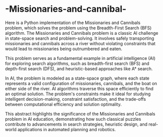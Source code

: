 # -Missionaries-and-cannibal-
Here is a Python implementation of the Missionaries and Cannibals problem, which solves the problem using the Breadth-First Search (BFS) algorithm.
The Missionaries and Cannibals problem is a classic AI challenge in state-space search and problem-solving. It involves safely transporting missionaries and cannibals across a river without violating constraints that would lead to missionaries being outnumbered and eaten. 

This problem serves as a fundamental example in artificial intelligence (AI) for exploring search algorithms, such as breadth-first search (BFS) and depth-first search (DFS), and heuristic-based approaches like A* search.

In AI, the problem is modeled as a state-space graph, where each state represents a valid configuration of missionaries, cannibals, and the boat on either side of the river. AI algorithms traverse this space efficiently to find an optimal solution. The problem's constraints make it ideal for studying intelligent decision-making, constraint satisfaction, and the trade-offs between computational efficiency and solution optimality.

This abstract highlights the significance of the Missionaries and Cannibals problem in AI education, demonstrating how such classical puzzles contribute to advancements in search strategies, heuristic design, and real-world applications in automated planning and robotics.
